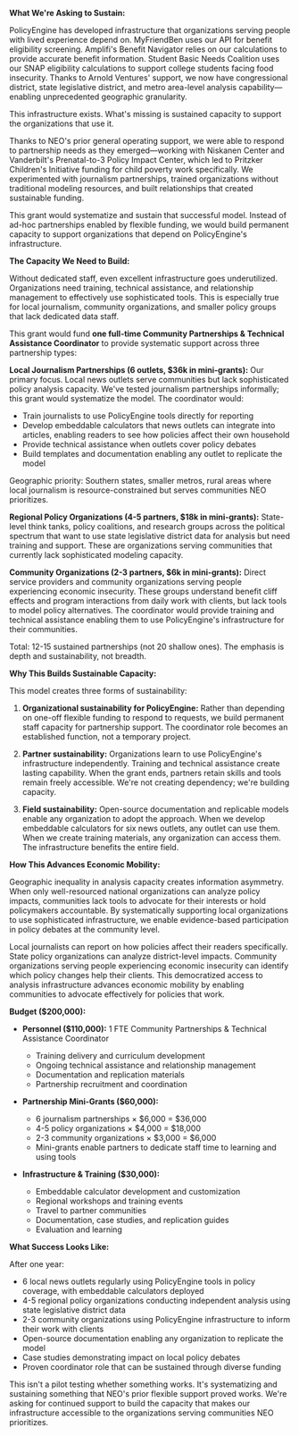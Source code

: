 **What We're Asking to Sustain:**

PolicyEngine has developed infrastructure that organizations serving people with lived experience depend on. MyFriendBen uses our API for benefit eligibility screening. Amplifi's Benefit Navigator relies on our calculations to provide accurate benefit information. Student Basic Needs Coalition uses our SNAP eligibility calculations to support college students facing food insecurity. Thanks to Arnold Ventures' support, we now have congressional district, state legislative district, and metro area-level analysis capability—enabling unprecedented geographic granularity.

This infrastructure exists. What's missing is sustained capacity to support the organizations that use it.

Thanks to NEO's prior general operating support, we were able to respond to partnership needs as they emerged—working with Niskanen Center and Vanderbilt's Prenatal-to-3 Policy Impact Center, which led to Pritzker Children's Initiative funding for child poverty work specifically. We experimented with journalism partnerships, trained organizations without traditional modeling resources, and built relationships that created sustainable funding.

This grant would systematize and sustain that successful model. Instead of ad-hoc partnerships enabled by flexible funding, we would build permanent capacity to support organizations that depend on PolicyEngine's infrastructure.

**The Capacity We Need to Build:**

Without dedicated staff, even excellent infrastructure goes underutilized. Organizations need training, technical assistance, and relationship management to effectively use sophisticated tools. This is especially true for local journalism, community organizations, and smaller policy groups that lack dedicated data staff.

This grant would fund **one full-time Community Partnerships & Technical Assistance Coordinator** to provide systematic support across three partnership types:

**Local Journalism Partnerships (6 outlets, $36k in mini-grants):**
Our primary focus. Local news outlets serve communities but lack sophisticated policy analysis capacity. We've tested journalism partnerships informally; this grant would systematize the model. The coordinator would:
- Train journalists to use PolicyEngine tools directly for reporting
- Develop embeddable calculators that news outlets can integrate into articles, enabling readers to see how policies affect their own household
- Provide technical assistance when outlets cover policy debates
- Build templates and documentation enabling any outlet to replicate the model

Geographic priority: Southern states, smaller metros, rural areas where local journalism is resource-constrained but serves communities NEO prioritizes.

**Regional Policy Organizations (4-5 partners, $18k in mini-grants):**
State-level think tanks, policy coalitions, and research groups across the political spectrum that want to use state legislative district data for analysis but need training and support. These are organizations serving communities that currently lack sophisticated modeling capacity.

**Community Organizations (2-3 partners, $6k in mini-grants):**
Direct service providers and community organizations serving people experiencing economic insecurity. These groups understand benefit cliff effects and program interactions from daily work with clients, but lack tools to model policy alternatives. The coordinator would provide training and technical assistance enabling them to use PolicyEngine's infrastructure for their communities.

Total: 12-15 sustained partnerships (not 20 shallow ones). The emphasis is depth and sustainability, not breadth.

**Why This Builds Sustainable Capacity:**

This model creates three forms of sustainability:

1. **Organizational sustainability for PolicyEngine:** Rather than depending on one-off flexible funding to respond to requests, we build permanent staff capacity for partnership support. The coordinator role becomes an established function, not a temporary project.

2. **Partner sustainability:** Organizations learn to use PolicyEngine's infrastructure independently. Training and technical assistance create lasting capability. When the grant ends, partners retain skills and tools remain freely accessible. We're not creating dependency; we're building capacity.

3. **Field sustainability:** Open-source documentation and replicable models enable any organization to adopt the approach. When we develop embeddable calculators for six news outlets, any outlet can use them. When we create training materials, any organization can access them. The infrastructure benefits the entire field.

**How This Advances Economic Mobility:**

Geographic inequality in analysis capacity creates information asymmetry. When only well-resourced national organizations can analyze policy impacts, communities lack tools to advocate for their interests or hold policymakers accountable. By systematically supporting local organizations to use sophisticated infrastructure, we enable evidence-based participation in policy debates at the community level.

Local journalists can report on how policies affect their readers specifically. State policy organizations can analyze district-level impacts. Community organizations serving people experiencing economic insecurity can identify which policy changes help their clients. This democratized access to analysis infrastructure advances economic mobility by enabling communities to advocate effectively for policies that work.

**Budget ($200,000):**

- **Personnel ($110,000):** 1 FTE Community Partnerships & Technical Assistance Coordinator
  - Training delivery and curriculum development
  - Ongoing technical assistance and relationship management
  - Documentation and replication materials
  - Partnership recruitment and coordination

- **Partnership Mini-Grants ($60,000):**
  - 6 journalism partnerships × $6,000 = $36,000
  - 4-5 policy organizations × $4,000 = $18,000
  - 2-3 community organizations × $3,000 = $6,000
  - Mini-grants enable partners to dedicate staff time to learning and using tools

- **Infrastructure & Training ($30,000):**
  - Embeddable calculator development and customization
  - Regional workshops and training events
  - Travel to partner communities
  - Documentation, case studies, and replication guides
  - Evaluation and learning

**What Success Looks Like:**

After one year:
- 6 local news outlets regularly using PolicyEngine tools in policy coverage, with embeddable calculators deployed
- 4-5 regional policy organizations conducting independent analysis using state legislative district data
- 2-3 community organizations using PolicyEngine infrastructure to inform their work with clients
- Open-source documentation enabling any organization to replicate the model
- Case studies demonstrating impact on local policy debates
- Proven coordinator role that can be sustained through diverse funding

This isn't a pilot testing whether something works. It's systematizing and sustaining something that NEO's prior flexible support proved works. We're asking for continued support to build the capacity that makes our infrastructure accessible to the organizations serving communities NEO prioritizes.
